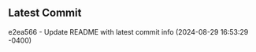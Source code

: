 
## Latest Commit
e2ea566 - Update README with latest commit info (2024-08-29 16:53:29 -0400) <Yunxi-Zhou>
